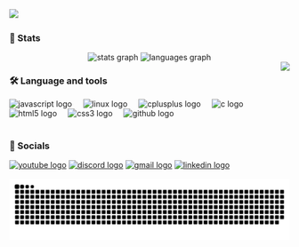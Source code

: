  <img src="https://readme-typing-svg.demolab.com?font=Inconsolata&weight=700&size=50&duration=4000&pause=300&color=A7A459&center=true&vCenter=true&multiline=true&repeat=false&random=false&width=1300&height=180&lines=Hi 👋! My name is Carlos and I'm a motivational software engineer" width="70%" /> 

<h3 align="left">🎯 Stats</h3>
<div align="center">
  <img   src="https://github-readme-stats.vercel.app/api?username=yttrew&show_icons=true&theme=dracula&locale=en" height="150" alt="stats graph"  />
  <img   src="https://github-readme-stats.vercel.app/api/top-langs?username=YTTREW&locale=en&hide_title=false&layout=compact&card_width=320&langs_count=5&theme=dracula&hide_border=false"  height="150" alt="languages graph"  />
</div>


<img align="right" height="150" src="https://media.tenor.com/k_FD58xnsicAAAAj/work-internet.gif"  />

<h3 align="left">🛠 Language and tools</h3>
<div align="left">
  <img src="https://cdn.jsdelivr.net/gh/devicons/devicon/icons/javascript/javascript-original.svg" height="40" alt="javascript logo"  />
  <img width="12" />
  <img src="https://cdn.jsdelivr.net/gh/devicons/devicon/icons/linux/linux-original.svg" height="40" alt="linux logo"  />
  <img width="12" />
  <img src="https://cdn.jsdelivr.net/gh/devicons/devicon/icons/cplusplus/cplusplus-original.svg" height="40" alt="cplusplus logo"  />
  <img width="12" />
  <img src="https://cdn.jsdelivr.net/gh/devicons/devicon/icons/c/c-original.svg" height="40" alt="c logo"  />
  <img width="12" />
  <img src="https://cdn.jsdelivr.net/gh/devicons/devicon/icons/html5/html5-original.svg" height="40" alt="html5 logo"  />
  <img width="12" />
  <img src="https://cdn.jsdelivr.net/gh/devicons/devicon/icons/css3/css3-original.svg" height="40" alt="css3 logo"  />
  <img width="12" />
  <img src="https://cdn.jsdelivr.net/gh/devicons/devicon/icons/github/github-original.svg" height="40" alt="github logo"  />
</div>

<br>

<h3 align="left">🔗 Socials</h3>
<div align="left">
  <a href="https://www.youtube.com/channel/UCuJGYAp2dtMMCz9ZL3NaZMw" target="_blank">
    <img src="https://img.shields.io/static/v1?message=Youtube&logo=youtube&label=&color=FF0000&logoColor=white&labelColor=&style=for-the-badge" height="35" alt="youtube logo"  /></a>
  <a href="https://discord.gg/yttrew" target="_blank">
    <img src="https://img.shields.io/static/v1?message=Discord&logo=discord&label=&color=7289DA&logoColor=white&labelColor=&style=for-the-badge" height="35" alt="discord logo"  /></a>
  <a href="carlosferar2003@gmail.com" target="_blank">
    <img src="https://img.shields.io/static/v1?message=Gmail&logo=gmail&label=&color=D14836&logoColor=white&labelColor=&style=for-the-badge" height="35" alt="gmail logo"  /></a>
  <a href="https://www.linkedin.com/in/carlos-fern%C3%A1ndez-860b15253/" target="_blank">
    <img src="https://img.shields.io/static/v1?message=LinkedIn&logo=linkedin&label=&color=0077B5&logoColor=white&labelColor=&style=for-the-badge" height="35" alt="linkedin logo"  /></a>
</div>

<br clear="both">

<img src="https://raw.githubusercontent.com/YTTREW/YTTREW/output/snake.svg" alt="Snake animation" />

